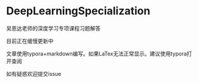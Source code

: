 # DeepLearningSpecialization
吴恩达老师的深度学习专项课程习题解答

目前正在缓慢更新中

文章使用typora+markdown编写。如果LaTex无法正常显示。建议使用typora打开查阅

如有疑惑欢迎提交issue

